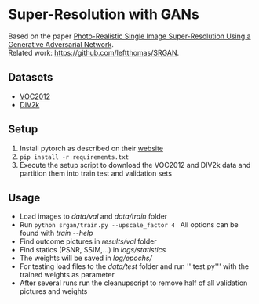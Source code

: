 # Super-Resolution with GANs

Based on the paper [Photo-Realistic Single Image Super-Resolution Using a Generative Adversarial Network](https://arxiv.org/pdf/1609.04802.pdf).  
Related work: https://github.com/leftthomas/SRGAN.  

## Datasets
- [VOC2012](http://host.robots.ox.ac.uk/pascal/VOC/voc2012/)
- [DIV2k](https://data.vision.ee.ethz.ch/cvl/DIV2K/)
<!-- Script to download -->

## Setup
1. Install pytorch as described on their [website](pytorch.org)
2. `pip install -r requirements.txt`
3. Execute the setup script to download the VOC2012 and DIV2k data and partition them into train test and validation sets

## Usage
- Load images to *data/val* and *data/train* folder
- Run ```python srgan/train.py --upscale_factor 4 ``` All options can be found with *train --help*
- Find outcome pictures in *results/val* folder
- Find statics (PSNR, SSIM,...) in *logs/statistics*
- The weights will be saved in *log/epochs/*
- For testing load files to the *data/test* folder and run '''test.py''' with the trained weights as parameter
- After several runs run the cleanupscript to remove half of all validation pictures and weights
